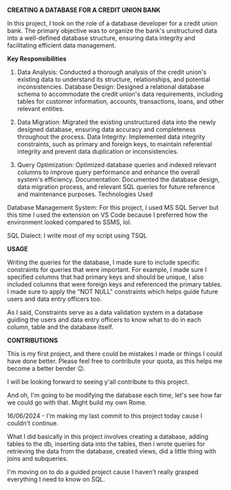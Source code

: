 **CREATING A DATABASE FOR A CREDIT UNION BANK**

In this project, I took on the role of a database developer for a credit union bank. The primary objective was to organize the bank's unstructured data into a well-defined database structure, ensuring data integrity and facilitating efficient data management.

**Key Responsibilities**

1. Data Analysis: Conducted a thorough analysis of the credit union's existing data to understand its structure, relationships, and potential inconsistencies.
Database Design: Designed a relational database schema to accommodate the credit union's data requirements, including tables for customer information, accounts, transactions, loans, and other relevant entities.

2. Data Migration: Migrated the existing unstructured data into the newly designed database, ensuring data accuracy and completeness throughout the process.
Data Integrity: Implemented data integrity constraints, such as primary and foreign keys, to maintain referential integrity and prevent data duplication or inconsistencies.

3. Query Optimization: Optimized database queries and indexed relevant columns to improve query performance and enhance the overall system's efficiency.
Documentation: Documented the database design, data migration process, and relevant SQL queries for future reference and maintenance purposes.
Technologies Used


Database Management System: For this project, I used MS SQL Server but this time I used the extension on VS Code because I preferred how the environment looked compared to SSMS, lol.

SQL Dialect: I write most of my script using TSQL


**USAGE**

Writing the queries for the database, I made sure to include specific constraints for queries that were important. For example, I made sure I specified columns that had primary keys and should be unique, I also included columns that were foreign keys and referenced the primary tables. I made sure to apply the "NOT NULL" constraints which helps guide future users and data entry officers too. 

As I said, Constraints serve as a data validation system in a database guiding the users and data entry officers to know what to do in each column, table and the database itself. 

**CONTRIBUTIONS**

This is my first project, and there could be mistakes I made or things I could have done better. Please feel free to contribute your quota, as this helps me become a better bender 😉. 

I will be looking forward to seeing y'all contribute to this project. 

And oh, I'm going to be modifying the database each time, let's see how far we could go with that. Might build my own Rome.

16/06/2024 - I'm making my last commit to this project today cause I couldn't continue.

What I did basically in this project involves creating a database, adding tables to the db, inserting data into the tables, then i wrote queries for retrieving the data from the database, created views, did a little thing with joins and subqueries. 

I'm moving on to do a guided project cause I haven't really grasped everything I need to know on SQL.

